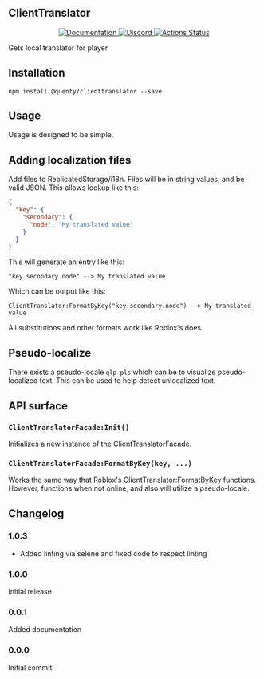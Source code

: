 ## ClientTranslator
<div align="center">
  <a href="http://quenty.github.io/api/">
    <img src="https://img.shields.io/badge/docs-website-green.svg" alt="Documentation" />
  </a>
  <a href="https://discord.gg/mhtGUS8">
    <img src="https://img.shields.io/badge/discord-nevermore-blue.svg" alt="Discord" />
  </a>
  <a href="https://github.com/Quenty/NevermoreEngine/actions">
    <img src="https://github.com/Quenty/NevermoreEngine/workflows/lint/badge.svg" alt="Actions Status" />
  </a>
</div>

Gets local translator for player

## Installation
```
npm install @quenty/clienttranslator --save
```

## Usage
Usage is designed to be simple.

## Adding localization files

Add files to ReplicatedStorage/i18n. Files will be in string values, and be valid JSON. This allows lookup like this:

```json
{
  "key": {
    "secondary": {
      "node": "My translated value"
    }
  }
}
```

This will generate an entry like this:

```
"key.secondary.node" --> My translated value
```

Which can be output like this:

```
ClientTranslator:FormatByKey("key.secondary.node") --> My translated value
```

All substitutions and other formats work like Roblox's does.

## Pseudo-localize
There exists a pseudo-locale `qlp-pls` which can be to visualize pseudo-localized text. This can be used to help detect unlocalized text.

## API surface

### `ClientTranslatorFacade:Init()`
Initializes a new instance of the ClientTranslatorFacade.

### `ClientTranslatorFacade:FormatByKey(key, ...)`
Works the same way that Roblox's ClientTranslator:FormatByKey functions. However, functions when not online, and also will utilize a pseudo-locale.




## Changelog

### 1.0.3
- Added linting via selene and fixed code to respect linting

### 1.0.0
Initial release

### 0.0.1
Added documentation

### 0.0.0
Initial commit
